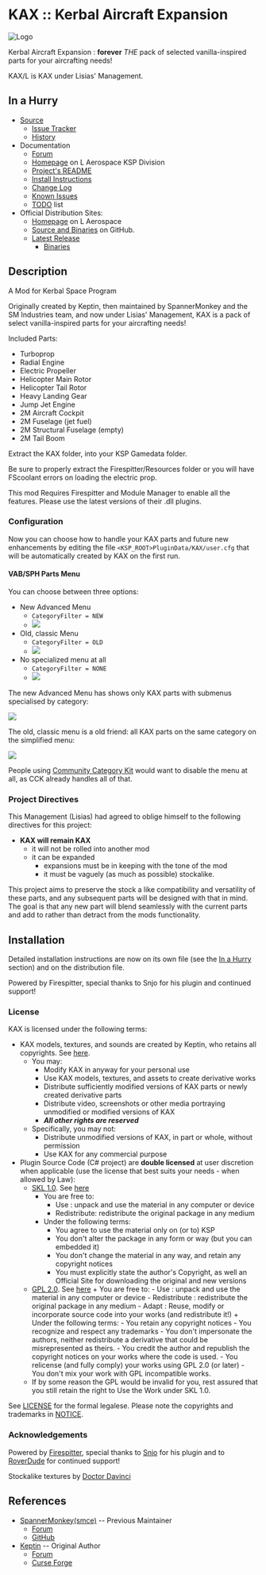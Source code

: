# KAX :: Kerbal Aircraft Expansion

![Logo](./PR_Material/Logo.gif)

Kerbal Aircraft Expansion : **forever** _THE_ pack of selected vanilla-inspired parts for your aircrafting needs!

KAX/L is KAX under Lisias' Management.


## In a Hurry

* [Source](https://github.com/net-lisias-ksp/KAX)
	+ [Issue Tracker](https://github.com/net-lisias-ksp/KAX/issues)
	+ [History](https://github.com/net-lisias-ksp/KAX/tree/History)
* Documentation
	+ [Forum](https://forum.kerbalspaceprogram.com/index.php?/topic/180268-*)
	+ [Homepage](http://ksp.lisias.net/add-ons/KAX) on L Aerospace KSP Division
	+ [Project's README](https://github.com/net-lisias-ksp/KAX/blob/master/README.md)
	+ [Install Instructions](https://github.com/net-lisias-ksp/KAX/blob/master/INSTALL.md)
	+ [Change Log](./CHANGE_LOG.md)
	+ [Known Issues](./KNOWN_ISSUES.md)
	+ [TODO](https://github.com/net-lisias-ksp/KAX/blob/master/TODO.md) list
* Official Distribution Sites:
	+ [Homepage](http://ksp.lisias.net/add-ons/KAX) on L Aerospace
	+ [Source and Binaries](https://github.com/net-lisias-ksp/KAX) on GitHub.
	+ [Latest Release](https://github.com/net-lisias-ksp/KAX/releases)
		- [Binaries](https://github.com/net-lisias-ksp/KAX/tree/Archive)


## Description

A Mod for Kerbal Space Program

Originally created by Keptin, then maintained by SpannerMonkey and the SM Industries team, and now under Lisias' Management, KAX is a pack of select vanilla-inspired parts for your aircrafting needs!

Included Parts:

- Turboprop
- Radial Engine
- Electric Propeller
- Helicopter Main Rotor
- Helicopter Tail Rotor
- Heavy Landing Gear
- Jump Jet Engine
- 2M Aircraft Cockpit
- 2M Fuselage (jet fuel)
- 2M Structural Fuselage (empty)
- 2M Tail Boom 

Extract the KAX folder, into your KSP Gamedata folder.  

Be sure to properly extract the Firespitter/Resources folder or you will have FScoolant errors on loading the electric prop.  

This mod Requires Firespitter and Module Manager to enable all the features. Please use the latest versions of their .dll plugins.


### Configuration

Now you can choose how to handle your KAX parts and future new enhancements by editing the file `<KSP_ROOT>PluginData/KAX/user.cfg` that will be automatically created by KAX on the first run.

#### VAB/SPH Parts Menu

You can choose between three options:

* New Advanced Menu
	+ `CategoryFilter = NEW`
	+ ![](./PR_Material/Config/CategoryFilterNew.png)
* Old, classic Menu
	+ `CategoryFilter = OLD`
	+ ![](./PR_Material/Config/CategoryFilterOld.png)
* No specialized menu at all
	+ `CategoryFilter = NONE`
	+ ![](./PR_Material/Config/CategoryFilterNone.png)

The new Advanced Menu has shows only KAX parts with submenus specialised by category:

![](./PR_Material/Config/CategoryFilterNewScreen.png)

The old, classic menu is a old friend: all KAX parts on the same category on the simplified menu:

![](./PR_Material/Config/CategoryFilterOldScreen.png)

People using [Community Category Kit](https://forum.kerbalspaceprogram.com/index.php?/topic/149840-discussion-community-category-kit/) would want to disable the menu at all, as CCK already handles all of that.


### Project Directives

This Management (Lisias) had agreed to oblige himself to the following directives for this project:

* **KAX will remain KAX**
	+ it will not be rolled into another mod
	+ it can be expanded
		- expansions must be in keeping with the tone of the mod
		- it must be vaguely (as much as possible) stockalike. 

This project aims to preserve the stock a like compatibility and versatility  of these parts, and any subsequent parts will be designed with that in mind.  The goal is that any new part will blend seamlessly with the current parts and add to rather than detract from the mods functionality.

## Installation

Detailed installation instructions are now on its own file (see the [In a Hurry](#in-a-hurry) section) and on the distribution file.

Powered by Firespitter, special thanks to Snjo for his plugin and continued support!

### License

KAX is licensed under the following terms:

* KAX models, textures, and sounds are created by Keptin, who retains all copyrights. See [here](./LICENSE.KAX).
	+ You may:
		- Modify KAX in anyway for your personal use
		- Use KAX models, textures, and assets to create derivative works
		- Distribute sufficiently modified versions of KAX parts or newly created derivative parts
		- Distribute video, screenshots or other media portraying unmodified or modified versions of KAX
		- _**All other rights are reserved**_
	+ Specifically, you may not:
		- Distribute unmodified versions of KAX, in part or whole, without permission
		- Use KAX for any commercial purpose
* Plugin Source Code (C# project) are **double licensed** at user discretion when applicable (use the license that best suits your needs - when allowed by Law):
	+ [SKL 1.0](https://ksp.lisias.net/SKL-1_0.txt). See [here](./LICENSE.KSPe.SKL-1_0)
		+ You are free to:
			- Use : unpack and use the material in any computer or device
			- Redistribute: redistribute the original package in any medium
		+ Under the following terms:
			- You agree to use the material only on (or to) KSP
			- You don't alter the package in any form or way (but you can embedded it)
			- You don't change the material in any way, and retain any copyright notices
			- You must explicitly state the author's Copyright, as well an Official Site for downloading the original and new versions
	+ [GPL 2.0](https://www.gnu.org/licenses/gpl-2.0.txt). See [here](./LICENSE.KSPe.GPL-2_0)
			+ You are free to:
				- Use : unpack and use the material in any computer or device
				- Redistribute : redistribute the original package in any medium
				- Adapt : Reuse, modify or incorporate source code into your works (and redistribute it!)
			+ Under the following terms:
				- You retain any copyright notices
				- You recognize and respect any trademarks
				- You don't impersonate the authors, neither redistribute a derivative that could be misrepresented as theirs.
				- You credit the author and republish the copyright notices on your works where the code is used.
				- You relicense (and fully comply) your works using GPL 2.0 (or later)
				- You don't mix your work with GPL incompatible works.
	* If by some reason the GPL would be invalid for you, rest assured that you still retain the right to Use the Work under SKL 1.0.

See [LICENSE](./LICENSE) for the formal legalese. Please note the copyrights and trademarks in [NOTICE](./NOTICE).


### Acknowledgements

Powered by [Firespitter](https://github.com/snjo/Firespitter/releases), special thanks to [Snjo](https://forum.kerbalspaceprogram.com/index.php?/profile/57198-snjo/) for his plugin and to [RoverDude](https://forum.kerbalspaceprogram.com/index.php?/profile/105198-roverdude/) for continued support!

Stockalike textures by [Doctor Davinci](https://forum.kerbalspaceprogram.com/index.php?/profile/150019-doctordavinci/)


## References

* [SpannerMonkey(smce)](https://forum.kerbalspaceprogram.com/index.php?/profile/50907-spannermonkeysmce/) -- Previous Maintainer
	+ [Forum](https://forum.kerbalspaceprogram.com/index.php?/topic/166467-kerbal-aircraft-expansion-_continued/)
	+ [GitHub](https://github.com/SpannerMonkey/KAX)
* [Keptin](https://forum.kerbalspaceprogram.com/index.php?/profile/8884-keptin/) -- Original Author
	+ [Forum](https://forum.kerbalspaceprogram.com/index.php?/topic/155448-122-kerbal-aircraft-expansion-kax-v264/&)
	+ [Curse Forge](https://kerbal.curseforge.com/projects/kerbal-aircraft-expansion-kax/files/2358481)
